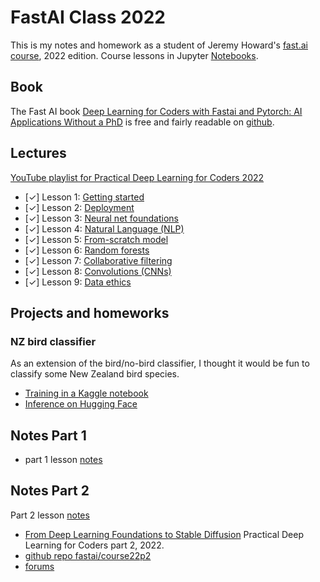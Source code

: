 # FastAI Class 2022

This is my notes and homework as a student of Jeremy Howard's [fast.ai][1] [course][2], 2022 edition. Course lessons in Jupyter [Notebooks][5].

## Book

The Fast AI book [Deep Learning for Coders with Fastai and Pytorch: AI Applications Without a PhD][8] is free and fairly readable on [github][7].

## Lectures

[YouTube playlist for Practical Deep Learning for Coders 2022][3]

- [✓] Lesson 1: [Getting started][1001]
- [✓] Lesson 2: [Deployment][1002]
- [✓] Lesson 3: [Neural net foundations][1003]
- [✓] Lesson 4: [Natural Language (NLP)][1004]
- [✓] Lesson 5: [From-scratch model][1005]
- [✓] Lesson 6: [Random forests][1006]
- [✓] Lesson 7: [Collaborative filtering][1007]
- [✓] Lesson 8: [Convolutions (CNNs)][1008]
- [✓] Lesson 9: [Data ethics][1009]


## Projects and homeworks

### NZ bird classifier

As an extension of the bird/no-bird classifier, I thought it would be fun to classify some New Zealand bird species.

- [Training in a Kaggle notebook][nzbk]
- [Inference on Hugging Face][nzbhf]

[nzbk]: https://www.kaggle.com/code/christopherbare/fastai-homework-1
[nzbhf]: https://huggingface.co/spaces/christopherbare/nz-bird-classifier

## Notes Part 1

- part 1 lesson [notes][9]


## Notes Part 2

Part 2 lesson [notes][13]

- [From Deep Learning Foundations to Stable Diffusion][10] Practical Deep Learning for Coders part 2, 2022.
- [github repo fastai/course22p2][11]
- [forums][12]


[1]: https://www.fast.ai/
[2]: https://course.fast.ai/
[3]: https://www.youtube.com/watch?v=8SF_h3xF3cE&list=PLfYUBJiXbdtSvpQjSnJJ_PmDQB_VyT5iU
[4]: https://forums.fast.ai/
[5]: https://github.com/fastai/course22
[7]: https://github.com/fastai/fastbook
[8]: https://course.fast.ai/Resources/book.html
[9]: ./notes.md
[10]: https://www.fast.ai/posts/part2-2022.html
[11]: https://github.com/fastai/course22p2
[12]: https://forums.fast.ai/t/lesson-9-official-topic/100562
[13]: ./notes-part-2.md

[1001]: https://youtu.be/8SF_h3xF3cE
[1002]: https://youtu.be/F4tvM4Vb3A0
[1003]: https://youtu.be/hBBOjCiFcuo
[1004]: https://youtu.be/toUgBQv1BT8
[1005]: https://youtu.be/_rXzeWq4C6w
[1006]: https://youtu.be/AdhG64NF76E
[1007]: https://youtu.be/p4ZZq0736Po
[1008]: https://youtu.be/htiNBPxcXgo
[1009]: https://youtu.be/krIVOb23EH8

